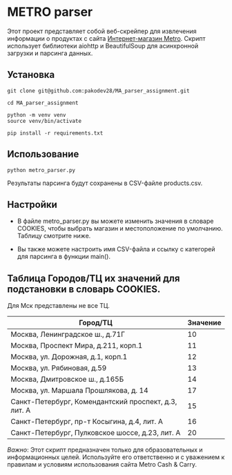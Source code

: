 # METRO parser

Этот проект представляет собой веб-скрейпер для извлечения информации о продуктах с сайта [Интернет-магазин Metro](https://online.metro-cc.ru/). Скрипт использует библиотеки aiohttp и BeautifulSoup для асинхронной загрузки и парсинга данных.

## Установка

```
git clone git@github.com:pakodev28/MA_parser_assignment.git
```
```
cd MA_parser_assignment
```
```
python -m venv venv
source venv/bin/activate
```
```
pip install -r requirements.txt
```

## Использование
```
python metro_parser.py
```

Результаты парсинга будут сохранены в CSV-файле products.csv.

## Настройки
- В файле metro_parser.py вы можете изменить значения в словаре COOKIES, чтобы выбрать магазин и местоположение по умолчанию.
  Таблицу смотрите ниже.

- Вы также можете настроить имя CSV-файла и ссылку с категорей для парсинга в функции main().

## Таблица Городов/ТЦ их значений для подстановки в словарь COOKIES.
Для Мск представлены не все ТЦ.


| Город/ТЦ                                    | Значение |
|---------------------------------------------|----------|
| Москва, Ленинградское ш., д.71Г             | 10       |
| Москва, Проспект Мира, д.211, корп.1        | 11       |
| Москва, ул. Дорожная, д.1, корп.1           | 12       |
| Москва, ул. Рябиновая, д.59                 | 13       |
| Москва, Дмитровское ш., д.165Б              | 14       |
| Москва, ул. Маршала Прошлякова, д. 14       | 17       |
| Санкт-Петербург, Комендантский проспект, д.3, лит. А | 15 |
| Санкт-Петербург, пр-т Косыгина, д.4, лит. А | 16       |
| Санкт-Петербург, Пулковское шоссе, д.23, лит. A | 20 |


*Важно*: Этот скрипт предназначен только для образовательных и информационных целей. Используйте его ответственно и с уважением к правилам и условиям использования сайта Metro Cash & Carry.